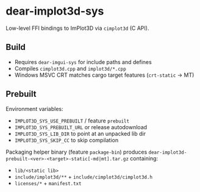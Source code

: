 # dear-implot3d-sys

Low-level FFI bindings to ImPlot3D via `cimplot3d` (C API).

## Build

- Requires `dear-imgui-sys` for include paths and defines
- Compiles `cimplot3d.cpp` and `implot3d/*.cpp`
- Windows MSVC CRT matches cargo target features (`crt-static` -> MT)

## Prebuilt

Environment variables:

- `IMPLOT3D_SYS_USE_PREBUILT` / feature `prebuilt`
- `IMPLOT3D_SYS_PREBUILT_URL` or release autodownload
- `IMPLOT3D_SYS_LIB_DIR` to point at an unpacked lib dir
- `IMPLOT3D_SYS_SKIP_CC` to skip compilation

Packaging helper binary (feature `package-bin`) produces
`dear-implot3d-prebuilt-<ver>-<target>-static[-md|mt].tar.gz` containing:

- `lib/<static lib>`
- `include/implot3d/**` + `include/cimplot3d/cimplot3d.h`
- `licenses/*` + `manifest.txt`


